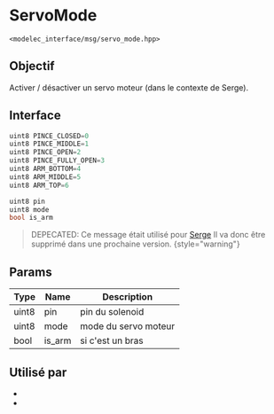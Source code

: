 ﻿# ServoMode
`<modelec_interface/msg/servo_mode.hpp>`

## Objectif
Activer / désactiver un servo moteur (dans le contexte de Serge).

## Interface
```cpp
uint8 PINCE_CLOSED=0
uint8 PINCE_MIDDLE=1
uint8 PINCE_OPEN=2
uint8 PINCE_FULLY_OPEN=3
uint8 ARM_BOTTOM=4
uint8 ARM_MIDDLE=5
uint8 ARM_TOP=6

uint8 pin
uint8 mode
bool is_arm
```

> DEPECATED: Ce message était utilisé pour [Serge](Serge.md)
> Il va donc être supprimé dans une prochaine version.
{style="warning"}

## Params

| Type  | Name   | Description          |
|-------|--------|----------------------|
| uint8 | pin    | pin du solenoid      |
| uint8 | mode   | mode du servo moteur |
| bool  | is_arm | si c'est un bras     |

## Utilisé par
- [](Arm-Controller-Node.md)
- [](Game-Controller-Listener-Node.md)